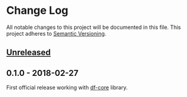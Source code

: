 # Change Log
All notable changes to this project will be documented in this file.
This project adheres to [Semantic Versioning](http://semver.org/).

## [Unreleased]

## 0.1.0 - 2018-02-27
First official release working with [df-core](https://github.com/dreamfactorysoftware/df-core) library.

[Unreleased]: https://github.com/dreamfactorysoftware/df-hana/compare/0.15.1...HEAD
